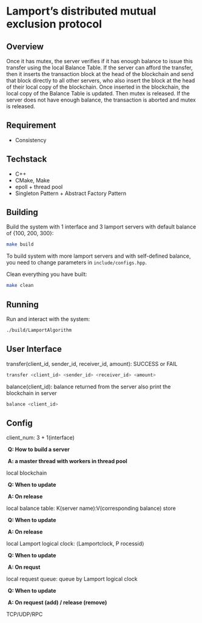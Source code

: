 # Lamport’s distributed mutual exclusion protocol

## Overview

Once it has mutex, the server verifies if it has enough balance to issue this transfer using the local Balance Table. If the server can afford the transfer, then it inserts the transaction block at the head of the blockchain and send that block directly to all other servers, who also insert the block at the head of their local copy of the blockchain. Once inserted in the blockchain, the local copy of the Balance Table is updated. Then mutex is released. If the server does not have enough balance, the transaction is aborted and mutex is released.

## Requirement
   - Consistency

## Techstack
   - C++
   - CMake, Make
   - epoll + thread pool
   - Singleton Pattern + Abstract Factory Pattern

## Building
Build the system with 1 interface and 3 lamport servers with default balance of {100, 200, 300}:
```bash
make build
```
To build system with more lamport servers and with self-defined balance, you need to change parameters in `include/configs.hpp`.

Clean everything you have built:
```bash
make clean
```

## Running
Run and interact with the system:

```bash
./build/LamportAlgorithm
```


## User Interface

transfer(client_id, sender_id, receiver_id, amount): SUCCESS or FAIL
```bash
transfer <client_id> <sender_id> <receiver_id> <amount>
```

balance(client_id): balance returned from the server also print the blockchain in server
```bash
balance <client_id>
```

## Config

client_num: 3 + 1(interface)

​	**Q: How to build a server**

​	**A: a master thread with workers in thread pool**

local blockchain

​	**Q: When to update**

​	**A: On release**

local balance table: K(server name):V(corresponding balance) store

​	**Q: When to update**

​	**A: On release**

local Lamport logical clock: ⟨Lamportclock, P rocessid⟩

​	**Q: When to update**

​	**A: On requst**

local request queue: queue by Lamport logical clock

​	**Q: When to update**

​	**A: On request (add) / release (remove)**

TCP/UDP/RPC